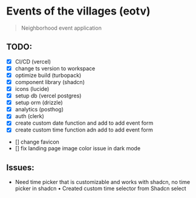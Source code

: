 # Events of the villages (eotv)

> Neighborhood event application

## TODO:

- [x] CI/CD (vercel)
- [x] change ts version to workspace
- [x] optimize build (turbopack)
- [x] component library (shadcn)
- [x] icons (lucide)
- [x] setup db (vercel postgres)
- [x] setup orm (drizzle)
- [x] analytics (posthog)
- [x] auth (clerk)
- [x] create custom date function and add to add event form
- [x] create custom time function adn add to add event form
- [] change favicon
- [] fix landing page image color issue in dark mode

## Issues:

- Need time picker that is customizable and works with shadcn, no time picker in shadcn
  • Created custom time selector from Shadcn select

